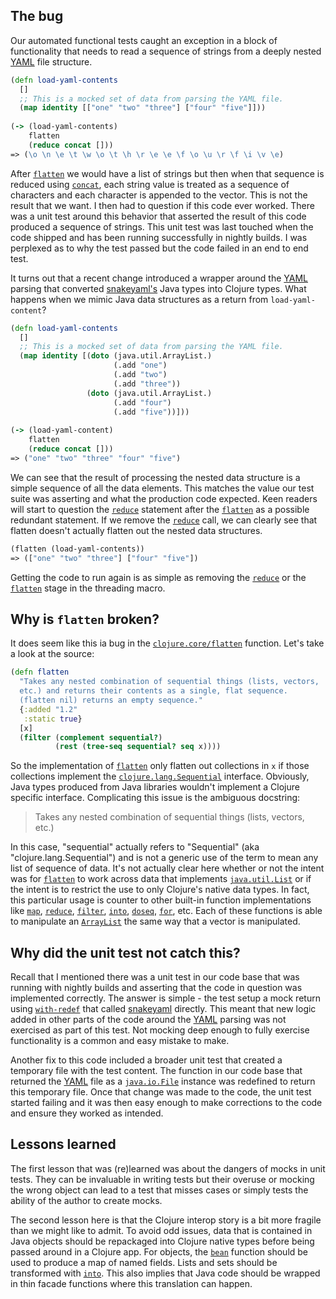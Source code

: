 

## The bug

Our automated functional tests caught an exception in a block of functionality that needs to read a sequence of strings
from a deeply nested [YAML][yaml] file structure. 

```clojure
(defn load-yaml-contents
  []
  ;; This is a mocked set of data from parsing the YAML file.
  (map identity [["one" "two" "three"] ["four" "five"]]))
  
(-> (load-yaml-contents)
    flatten
    (reduce concat []))
=> (\o \n \e \t \w \o \t \h \r \e \e \f \o \u \r \f \i \v \e)
```

After [`flatten`][flatten-fn] we would have a list of strings but then when that sequence is reduced using [`concat`][concat-fn], 
each string value is treated as a sequence of characters and each character is appended to the vector. This is not the result 
that we want. I then had to question if this code ever worked. There was a unit test around this behavior that asserted the 
result of this code produced a sequence of strings. This unit test was last touched when the code shipped and has been running 
successfully in nightly builds. I was perplexed as to why the test passed but the code failed in an end to end test. 

It turns out that a recent change introduced a wrapper around the [YAML][yaml] parsing that converted [snakeyaml's][snakeyaml] Java types 
into Clojure types. What happens when we mimic Java data structures as a return from `load-yaml-content`? 

```clojure
(defn load-yaml-contents
  []
  ;; This is a mocked set of data from parsing the YAML file.
  (map identity [(doto (java.util.ArrayList.)
                       (.add "one")
                       (.add "two")
                       (.add "three"))
                 (doto (java.util.ArrayList.)
                       (.add "four")
                       (.add "five"))]))
                       
(-> (load-yaml-content)
    flatten
    (reduce concat []))
=> ("one" "two" "three" "four" "five")
```

We can see that the result of processing the nested data structure is a simple sequence of all the data elements. This matches
the value our test suite was asserting and what the production code expected.  Keen readers will start to 
question the [`reduce`][reduce-fn] statement after the [`flatten`][flatten-fn] as a possible redundant statement.  If we remove 
the [`reduce`][reduce-fn] call, we can clearly see that flatten doesn't actually flatten out the nested data structures.

```clojure
(flatten (load-yaml-contents))
=> (["one" "two" "three"] ["four" "five"])
```

Getting the code to run again is as simple as removing the [`reduce`][reduce-fn] or the [`flatten`][flatten-fn] stage in 
the threading macro.


## Why is `flatten` broken?

It does seem like this ia bug in the [`clojure.core/flatten`][flatten-fn] function. Let's take a look at the source:

```clojure
(defn flatten
  "Takes any nested combination of sequential things (lists, vectors,
  etc.) and returns their contents as a single, flat sequence.
  (flatten nil) returns an empty sequence."
  {:added "1.2"
   :static true}
  [x]
  (filter (complement sequential?)
          (rest (tree-seq sequential? seq x))))
``` 

So the implementation of [`flatten`][flatten-fn] only flatten out collections in `x` if those collections implement 
the [`clojure.lang.Sequential`][Sequential] interface. Obviously, Java types produced from Java libraries wouldn't implement a
Clojure specific interface. Complicating this issue is the ambiguous docstring:

>  Takes any nested combination of sequential things (lists, vectors, etc.)

In this case, "sequential" actually refers to "Sequential" (aka "clojure.lang.Sequential") and is not a generic use
of the term to mean any list of sequence of data. It's not actually clear here whether or not the intent was for
[`flatten`][flatten-fn] to work across data that implements [`java.util.List`][java.util.List] or if the intent is to 
restrict the use to only Clojure's native data types. In fact, this particular usage is counter to other built-in function 
implementations like [`map`][map-fn], [`reduce`][reduce-fn], [`filter`][filter-fn], [`into`][into-fn], [`doseq`][doseq-fn], 
[`for`][for-fn], etc. Each of these functions is able to manipulate an [`ArrayList`][java.util.ArrayList] the same way 
that a vector is manipulated.


## Why did the unit test not catch this?

Recall that I mentioned there was a unit test in our code base that was running with nightly builds and asserting that
the code in question was implemented correctly. The answer is simple - the test setup a mock return using 
[`with-redef`][with-redef-fn] that called [snakeyaml][snakeyaml] directly. This meant that new logic added in other parts of the code 
around the [YAML][yaml] parsing was not exercised as part of this test. Not mocking deep enough to fully exercise functionality 
is a common and easy mistake to make.

Another fix to this code included a broader unit test that created a temporary file with the test content. The function
in our code base that returned the [YAML][yaml] file as a [`java.io.File`][java.io.File] instance was redefined to return this 
temporary file. Once that change was made to the code, the unit test started failing and it was then easy enough to make 
corrections to the code and ensure they worked as intended.


## Lessons learned

The first lesson that was (re)learned was about the dangers of mocks in unit tests. They can be invaluable in writing
tests but their overuse or mocking the wrong object can lead to a test that misses cases or simply tests the ability
of the author to create mocks.

The second lesson here is that the Clojure interop story is a bit more fragile than we might like to admit. To avoid odd
issues, data that is contained in Java objects should be repackaged into Clojure native types before being passed around
in a Clojure app. For objects, the [`bean`][bean-fn] function should be used to produce a map of named fields. Lists and 
sets should be transformed with [`into`][into-fn]. This also implies that Java code should be wrapped in thin facade 
functions where this translation can happen.    


[bean-fn]: https://clojuredocs.org/clojure.core/bean
[into-fn]: https://clojuredocs.org/clojure.core/into 
[map-fn]: https://clojuredocs.org/clojure.core/map
[reduce-fn]: https://clojuredocs.org/clojure.core/reduce
[filter-fn]: https://clojuredocs.org/clojure.core/filter
[doseq-fn]: https://clojuredocs.org/clojure.core/doseq
[for-fn]: https://clojuredocs.org/clojure.core/for
[flatten-fn]: https://clojuredocs.org/clojure.core/flatten
[concat-fn]: https://clojuredocs.org/clojure.core/concat
[with-redef-fn]: https://clojuredocs.org/clojure.core/with-redefs
[java.io.File]: https://docs.oracle.com/javase/8/docs/api/java/io/File.html
[Sequential]: https://github.com/clojure/clojure/blob/clojure-1.10.0/src/jvm/clojure/lang/Sequential.java
[yaml]: https://yaml.org/
[snakeyaml]: http://www.snakeyaml.org
[java.util.List]: https://docs.oracle.com/javase/8/docs/api/java/util/List.html
[java.util.ArrayList]: https://docs.oracle.com/javase/8/docs/api/java/util/ArrayList.html